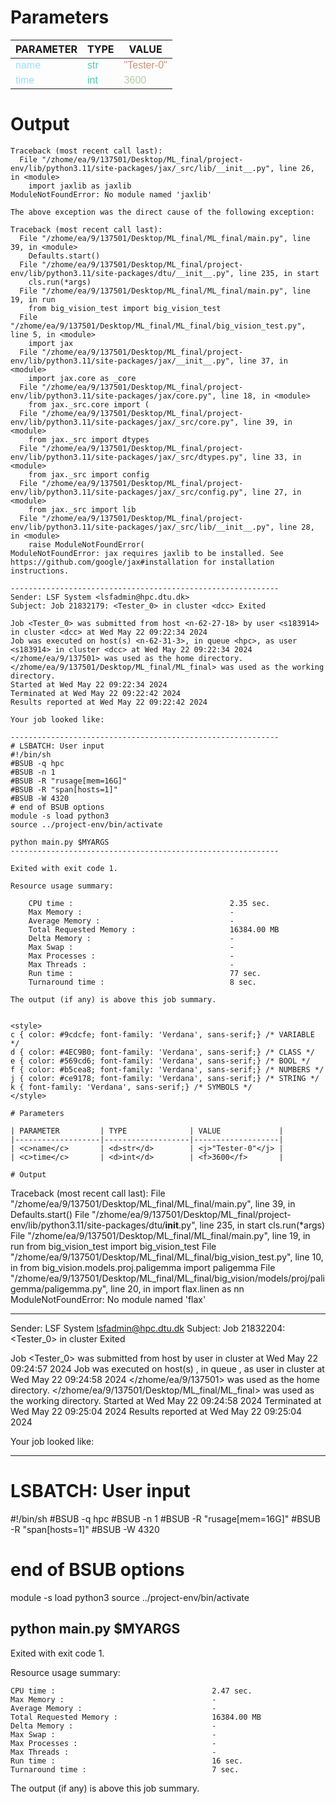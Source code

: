 
<style>
c { color: #9cdcfe; font-family: 'Verdana', sans-serif;} /* VARIABLE */
d { color: #4EC9B0; font-family: 'Verdana', sans-serif;} /* CLASS */
e { color: #569cd6; font-family: 'Verdana', sans-serif;} /* BOOL */
f { color: #b5cea8; font-family: 'Verdana', sans-serif;} /* NUMBERS */
j { color: #ce9178; font-family: 'Verdana', sans-serif;} /* STRING */
k { font-family: 'Verdana', sans-serif;} /* SYMBOLS */
</style>

# Parameters

| PARAMETER         | TYPE              | VALUE             |
|-------------------|-------------------|-------------------|
| <c>name</c>       | <d>str</d>        | <j>"Tester-0"</j> |
| <c>time</c>       | <d>int</d>        | <f>3600</f>       |

# Output

```
Traceback (most recent call last):
  File "/zhome/ea/9/137501/Desktop/ML_final/project-env/lib/python3.11/site-packages/jax/_src/lib/__init__.py", line 26, in <module>
    import jaxlib as jaxlib
ModuleNotFoundError: No module named 'jaxlib'

The above exception was the direct cause of the following exception:

Traceback (most recent call last):
  File "/zhome/ea/9/137501/Desktop/ML_final/ML_final/main.py", line 39, in <module>
    Defaults.start()
  File "/zhome/ea/9/137501/Desktop/ML_final/project-env/lib/python3.11/site-packages/dtu/__init__.py", line 235, in start
    cls.run(*args)
  File "/zhome/ea/9/137501/Desktop/ML_final/ML_final/main.py", line 19, in run
    from big_vision_test import big_vision_test
  File "/zhome/ea/9/137501/Desktop/ML_final/ML_final/big_vision_test.py", line 5, in <module>
    import jax
  File "/zhome/ea/9/137501/Desktop/ML_final/project-env/lib/python3.11/site-packages/jax/__init__.py", line 37, in <module>
    import jax.core as _core
  File "/zhome/ea/9/137501/Desktop/ML_final/project-env/lib/python3.11/site-packages/jax/core.py", line 18, in <module>
    from jax._src.core import (
  File "/zhome/ea/9/137501/Desktop/ML_final/project-env/lib/python3.11/site-packages/jax/_src/core.py", line 39, in <module>
    from jax._src import dtypes
  File "/zhome/ea/9/137501/Desktop/ML_final/project-env/lib/python3.11/site-packages/jax/_src/dtypes.py", line 33, in <module>
    from jax._src import config
  File "/zhome/ea/9/137501/Desktop/ML_final/project-env/lib/python3.11/site-packages/jax/_src/config.py", line 27, in <module>
    from jax._src import lib
  File "/zhome/ea/9/137501/Desktop/ML_final/project-env/lib/python3.11/site-packages/jax/_src/lib/__init__.py", line 28, in <module>
    raise ModuleNotFoundError(
ModuleNotFoundError: jax requires jaxlib to be installed. See https://github.com/google/jax#installation for installation instructions.

------------------------------------------------------------
Sender: LSF System <lsfadmin@hpc.dtu.dk>
Subject: Job 21832179: <Tester_0> in cluster <dcc> Exited

Job <Tester_0> was submitted from host <n-62-27-18> by user <s183914> in cluster <dcc> at Wed May 22 09:22:34 2024
Job was executed on host(s) <n-62-31-3>, in queue <hpc>, as user <s183914> in cluster <dcc> at Wed May 22 09:22:34 2024
</zhome/ea/9/137501> was used as the home directory.
</zhome/ea/9/137501/Desktop/ML_final/ML_final> was used as the working directory.
Started at Wed May 22 09:22:34 2024
Terminated at Wed May 22 09:22:42 2024
Results reported at Wed May 22 09:22:42 2024

Your job looked like:

------------------------------------------------------------
# LSBATCH: User input
#!/bin/sh
#BSUB -q hpc
#BSUB -n 1
#BSUB -R "rusage[mem=16G]"
#BSUB -R "span[hosts=1]"
#BSUB -W 4320
# end of BSUB options
module -s load python3
source ../project-env/bin/activate

python main.py $MYARGS
------------------------------------------------------------

Exited with exit code 1.

Resource usage summary:

    CPU time :                                   2.35 sec.
    Max Memory :                                 -
    Average Memory :                             -
    Total Requested Memory :                     16384.00 MB
    Delta Memory :                               -
    Max Swap :                                   -
    Max Processes :                              -
    Max Threads :                                -
    Run time :                                   77 sec.
    Turnaround time :                            8 sec.

The output (if any) is above this job summary.


<style>
c { color: #9cdcfe; font-family: 'Verdana', sans-serif;} /* VARIABLE */
d { color: #4EC9B0; font-family: 'Verdana', sans-serif;} /* CLASS */
e { color: #569cd6; font-family: 'Verdana', sans-serif;} /* BOOL */
f { color: #b5cea8; font-family: 'Verdana', sans-serif;} /* NUMBERS */
j { color: #ce9178; font-family: 'Verdana', sans-serif;} /* STRING */
k { font-family: 'Verdana', sans-serif;} /* SYMBOLS */
</style>

# Parameters

| PARAMETER         | TYPE              | VALUE             |
|-------------------|-------------------|-------------------|
| <c>name</c>       | <d>str</d>        | <j>"Tester-0"</j> |
| <c>time</c>       | <d>int</d>        | <f>3600</f>       |

# Output

```
Traceback (most recent call last):
  File "/zhome/ea/9/137501/Desktop/ML_final/ML_final/main.py", line 39, in <module>
    Defaults.start()
  File "/zhome/ea/9/137501/Desktop/ML_final/project-env/lib/python3.11/site-packages/dtu/__init__.py", line 235, in start
    cls.run(*args)
  File "/zhome/ea/9/137501/Desktop/ML_final/ML_final/main.py", line 19, in run
    from big_vision_test import big_vision_test
  File "/zhome/ea/9/137501/Desktop/ML_final/ML_final/big_vision_test.py", line 10, in <module>
    from big_vision.models.proj.paligemma import paligemma
  File "/zhome/ea/9/137501/Desktop/ML_final/ML_final/big_vision/models/proj/paligemma/paligemma.py", line 20, in <module>
    import flax.linen as nn
ModuleNotFoundError: No module named 'flax'

------------------------------------------------------------
Sender: LSF System <lsfadmin@hpc.dtu.dk>
Subject: Job 21832204: <Tester_0> in cluster <dcc> Exited

Job <Tester_0> was submitted from host <n-62-27-18> by user <s183914> in cluster <dcc> at Wed May 22 09:24:57 2024
Job was executed on host(s) <n-62-31-3>, in queue <hpc>, as user <s183914> in cluster <dcc> at Wed May 22 09:24:58 2024
</zhome/ea/9/137501> was used as the home directory.
</zhome/ea/9/137501/Desktop/ML_final/ML_final> was used as the working directory.
Started at Wed May 22 09:24:58 2024
Terminated at Wed May 22 09:25:04 2024
Results reported at Wed May 22 09:25:04 2024

Your job looked like:

------------------------------------------------------------
# LSBATCH: User input
#!/bin/sh
#BSUB -q hpc
#BSUB -n 1
#BSUB -R "rusage[mem=16G]"
#BSUB -R "span[hosts=1]"
#BSUB -W 4320
# end of BSUB options
module -s load python3
source ../project-env/bin/activate

python main.py $MYARGS
------------------------------------------------------------

Exited with exit code 1.

Resource usage summary:

    CPU time :                                   2.47 sec.
    Max Memory :                                 -
    Average Memory :                             -
    Total Requested Memory :                     16384.00 MB
    Delta Memory :                               -
    Max Swap :                                   -
    Max Processes :                              -
    Max Threads :                                -
    Run time :                                   16 sec.
    Turnaround time :                            7 sec.

The output (if any) is above this job summary.

